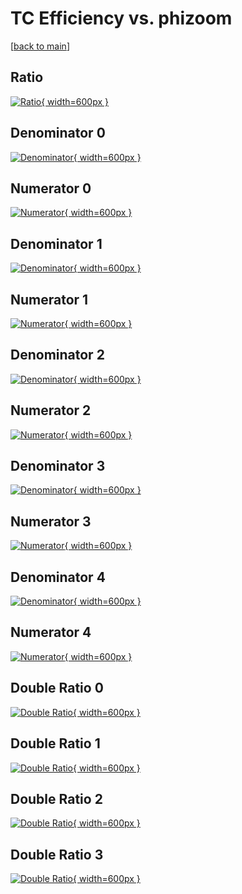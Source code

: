 # TC Efficiency vs. phizoom

[[back to main](./)]



## Ratio

[![Ratio](../mtv/var/TC_loweta_211_1_eff_phizoom.png){ width=600px }](../mtv/var/TC_loweta_211_1_eff_phizoom.pdf)

## Denominator 0

[![Denominator](../mtv/den/TC_loweta_211_1_eff_phizoom_den0.png){ width=600px }](../mtv/den/TC_loweta_211_1_eff_phizoom_den0.pdf)

## Numerator 0

[![Numerator](../mtv/num/TC_loweta_211_1_eff_phizoom_num0.png){ width=600px }](../mtv/num/TC_loweta_211_1_eff_phizoom_num0.pdf)

## Denominator 1

[![Denominator](../mtv/den/TC_loweta_211_1_eff_phizoom_den1.png){ width=600px }](../mtv/den/TC_loweta_211_1_eff_phizoom_den1.pdf)

## Numerator 1

[![Numerator](../mtv/num/TC_loweta_211_1_eff_phizoom_num1.png){ width=600px }](../mtv/num/TC_loweta_211_1_eff_phizoom_num1.pdf)

## Denominator 2

[![Denominator](../mtv/den/TC_loweta_211_1_eff_phizoom_den2.png){ width=600px }](../mtv/den/TC_loweta_211_1_eff_phizoom_den2.pdf)

## Numerator 2

[![Numerator](../mtv/num/TC_loweta_211_1_eff_phizoom_num2.png){ width=600px }](../mtv/num/TC_loweta_211_1_eff_phizoom_num2.pdf)

## Denominator 3

[![Denominator](../mtv/den/TC_loweta_211_1_eff_phizoom_den3.png){ width=600px }](../mtv/den/TC_loweta_211_1_eff_phizoom_den3.pdf)

## Numerator 3

[![Numerator](../mtv/num/TC_loweta_211_1_eff_phizoom_num3.png){ width=600px }](../mtv/num/TC_loweta_211_1_eff_phizoom_num3.pdf)

## Denominator 4

[![Denominator](../mtv/den/TC_loweta_211_1_eff_phizoom_den4.png){ width=600px }](../mtv/den/TC_loweta_211_1_eff_phizoom_den4.pdf)

## Numerator 4

[![Numerator](../mtv/num/TC_loweta_211_1_eff_phizoom_num4.png){ width=600px }](../mtv/num/TC_loweta_211_1_eff_phizoom_num4.pdf)

## Double Ratio 0

[![Double Ratio](../mtv/ratio/TC_loweta_211_1_eff_phizoom_ratio0.png){ width=600px }](../mtv/ratio/TC_loweta_211_1_eff_phizoom_ratio0.pdf)

## Double Ratio 1

[![Double Ratio](../mtv/ratio/TC_loweta_211_1_eff_phizoom_ratio1.png){ width=600px }](../mtv/ratio/TC_loweta_211_1_eff_phizoom_ratio1.pdf)

## Double Ratio 2

[![Double Ratio](../mtv/ratio/TC_loweta_211_1_eff_phizoom_ratio2.png){ width=600px }](../mtv/ratio/TC_loweta_211_1_eff_phizoom_ratio2.pdf)

## Double Ratio 3

[![Double Ratio](../mtv/ratio/TC_loweta_211_1_eff_phizoom_ratio3.png){ width=600px }](../mtv/ratio/TC_loweta_211_1_eff_phizoom_ratio3.pdf)

